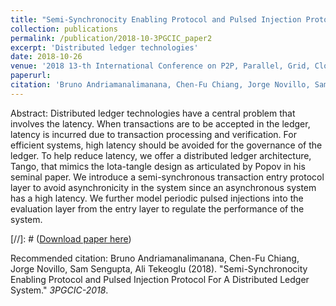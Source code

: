 ```yaml
---
title: "Semi-Synchronocity Enabling Protocol and Pulsed Injection Protocol For A Distributed Ledger System"
collection: publications
permalink: /publication/2018-10-3PGCIC_paper2
excerpt: 'Distributed ledger technologies'
date: 2018-10-26
venue: '2018 13-th International Conference on P2P, Parallel, Grid, Cloud and Internet Computing, Taichung, Taiwan'
paperurl: 
citation: 'Bruno Andriamanalimanana, Chen-Fu Chiang, Jorge Novillo, Sam Sengupta, Ali Tekeoglu (2018). &quot;Semi-Synchronocity Enabling Protocol and Pulsed Injection Protocol For A Distributed Ledger System.&quot; <i>3PGCIC-2018</i>.'
---
```

Abstract: Distributed ledger technologies have a central problem that involves the latency. When transactions are to be accepted in the ledger, latency is incurred due to transaction processing and verification. For efficient systems, high latency should be avoided for the governance of the ledger. To help reduce latency, we offer a distributed ledger architecture, Tango, that mimics the Iota-tangle design as articulated by Popov in his seminal paper. We introduce a semi-synchronous transaction entry protocol layer to avoid asynchronicity in the system since an asynchronous system has a high latency. We further model periodic pulsed injections into the evaluation layer from the entry layer to regulate the performance of the system.

[//]: # ([Download paper here](http://))

Recommended citation: Bruno Andriamanalimanana, Chen-Fu Chiang, Jorge Novillo, Sam Sengupta, Ali Tekeoglu (2018). &quot;Semi-Synchronocity Enabling Protocol and Pulsed Injection Protocol For A Distributed Ledger System.&quot; <i>3PGCIC-2018</i>.
